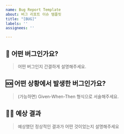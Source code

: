 ```yaml
---
name: Bug Report Template
about: 버그 리포트 이슈 템플릿
title: "[BUG]"
labels: ''
assignees: ''

---
```


## 👾 어떤 버그인가요?
> 어떤 버그인지 간결하게 설명해주세요.

## 🆘 어떤 상황에서 발생한 버그인가요?
> (가능하면) Given-When-Then 형식으로 서술해주세요.

## 🧑‍🔧 예상 결과
> 예상했던 정상적인 결과가 어떤 것이었는지 설명해주세요
